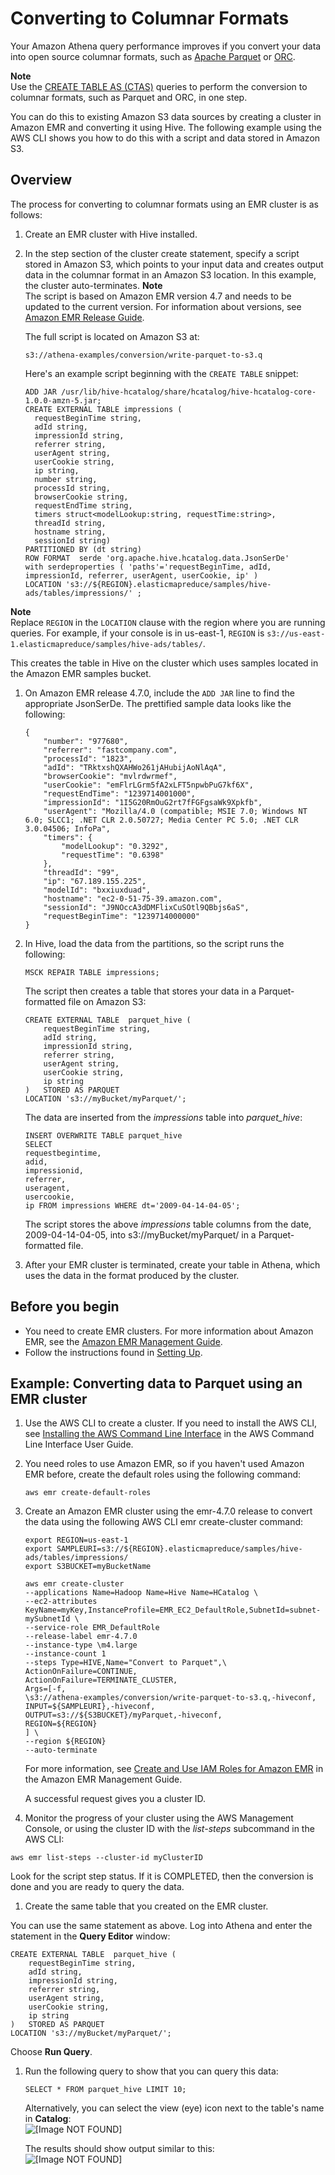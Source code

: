 # Converting to Columnar Formats<a name="convert-to-columnar"></a>

Your Amazon Athena query performance improves if you convert your data into open source columnar formats, such as [Apache Parquet](https://parquet.apache.org) or [ORC](https://orc.apache.org/)\.

**Note**  
Use the [CREATE TABLE AS \(CTAS\)](ctas-examples.md#ctas-example-query-storage-format) queries to perform the conversion to columnar formats, such as Parquet and ORC, in one step\. 

You can do this to existing Amazon S3 data sources by creating a cluster in Amazon EMR and converting it using Hive\. The following example using the AWS CLI shows you how to do this with a script and data stored in Amazon S3\.

## Overview<a name="overview"></a>

The process for converting to columnar formats using an EMR cluster is as follows:

1. Create an EMR cluster with Hive installed\.

1. In the step section of the cluster create statement, specify a script stored in Amazon S3, which points to your input data and creates output data in the columnar format in an Amazon S3 location\. In this example, the cluster auto\-terminates\.
**Note**  
The script is based on Amazon EMR version 4\.7 and needs to be updated to the current version\. For information about versions, see [Amazon EMR Release Guide](https://docs.aws.amazon.com/emr/latest/ReleaseGuide/)\.

   The full script is located on Amazon S3 at:

   ```
   s3://athena-examples/conversion/write-parquet-to-s3.q
   ```

   Here's an example script beginning with the `CREATE TABLE` snippet:

   ```
   ADD JAR /usr/lib/hive-hcatalog/share/hcatalog/hive-hcatalog-core-1.0.0-amzn-5.jar;
   CREATE EXTERNAL TABLE impressions (
     requestBeginTime string,
     adId string,
     impressionId string,
     referrer string,
     userAgent string,
     userCookie string,
     ip string,
     number string,
     processId string,
     browserCookie string,
     requestEndTime string,
     timers struct<modelLookup:string, requestTime:string>,
     threadId string,
     hostname string,
     sessionId string)
   PARTITIONED BY (dt string)
   ROW FORMAT  serde 'org.apache.hive.hcatalog.data.JsonSerDe'
   with serdeproperties ( 'paths'='requestBeginTime, adId, impressionId, referrer, userAgent, userCookie, ip' )
   LOCATION 's3://${REGION}.elasticmapreduce/samples/hive-ads/tables/impressions/' ;
   ```
**Note**  
Replace `REGION` in the `LOCATION` clause with the region where you are running queries\. For example, if your console is in us\-east\-1, `REGION` is `s3://us-east-1.elasticmapreduce/samples/hive-ads/tables/`\.

   This creates the table in Hive on the cluster which uses samples located in the Amazon EMR samples bucket\. 

1. On Amazon EMR release 4\.7\.0, include the `ADD JAR` line to find the appropriate JsonSerDe\. The prettified sample data looks like the following:

   ```
   {
       "number": "977680",
       "referrer": "fastcompany.com",
       "processId": "1823",
       "adId": "TRktxshQXAHWo261jAHubijAoNlAqA",
       "browserCookie": "mvlrdwrmef",
       "userCookie": "emFlrLGrm5fA2xLFT5npwbPuG7kf6X",
       "requestEndTime": "1239714001000",
       "impressionId": "1I5G20RmOuG2rt7fFGFgsaWk9Xpkfb",
       "userAgent": "Mozilla/4.0 (compatible; MSIE 7.0; Windows NT 6.0; SLCC1; .NET CLR 2.0.50727; Media Center PC 5.0; .NET CLR 3.0.04506; InfoPa",
       "timers": {
           "modelLookup": "0.3292",
           "requestTime": "0.6398"
       },
       "threadId": "99",
       "ip": "67.189.155.225",
       "modelId": "bxxiuxduad",
       "hostname": "ec2-0-51-75-39.amazon.com",
       "sessionId": "J9NOccA3dDMFlixCuSOtl9QBbjs6aS",
       "requestBeginTime": "1239714000000"
   }
   ```

1. In Hive, load the data from the partitions, so the script runs the following:

   ```
   MSCK REPAIR TABLE impressions;
   ```

   The script then creates a table that stores your data in a Parquet\-formatted file on Amazon S3:

   ```
   CREATE EXTERNAL TABLE  parquet_hive (
       requestBeginTime string,
       adId string,
       impressionId string,
       referrer string,
       userAgent string,
       userCookie string,
       ip string
   )   STORED AS PARQUET
   LOCATION 's3://myBucket/myParquet/';
   ```

   The data are inserted from the *impressions* table into *parquet\_hive*:

   ```
   INSERT OVERWRITE TABLE parquet_hive
   SELECT
   requestbegintime,
   adid,
   impressionid,
   referrer,
   useragent,
   usercookie,
   ip FROM impressions WHERE dt='2009-04-14-04-05';
   ```

   The script stores the above *impressions* table columns from the date, 2009\-04\-14\-04\-05, into s3://myBucket/myParquet/ in a Parquet\-formatted file\. 

1. After your EMR cluster is terminated, create your table in Athena, which uses the data in the format produced by the cluster\.

## Before you begin<a name="prerequisites"></a>
+ You need to create EMR clusters\. For more information about Amazon EMR, see the [Amazon EMR Management Guide](https://docs.aws.amazon.com/emr/latest/ManagementGuide/)\.
+ Follow the instructions found in [Setting Up](setting-up.md)\.

## Example: Converting data to Parquet using an EMR cluster<a name="example-converting-data-to-parquet-using-an-emr-cluster"></a>

1. Use the AWS CLI to create a cluster\. If you need to install the AWS CLI, see [Installing the AWS Command Line Interface](https://docs.aws.amazon.com/cli/latest/userguide/installing.html) in the AWS Command Line Interface User Guide\.

1. You need roles to use Amazon EMR, so if you haven't used Amazon EMR before, create the default roles using the following command:

   ```
   aws emr create-default-roles
   ```

1. Create an Amazon EMR cluster using the emr\-4\.7\.0 release to convert the data using the following AWS CLI emr create\-cluster command:

   ```
   export REGION=us-east-1
   export SAMPLEURI=s3://${REGION}.elasticmapreduce/samples/hive-ads/tables/impressions/
   export S3BUCKET=myBucketName
   
   aws emr create-cluster 
   --applications Name=Hadoop Name=Hive Name=HCatalog \
   --ec2-attributes KeyName=myKey,InstanceProfile=EMR_EC2_DefaultRole,SubnetId=subnet-mySubnetId \
   --service-role EMR_DefaultRole 
   --release-label emr-4.7.0 
   --instance-type \m4.large 
   --instance-count 1 
   --steps Type=HIVE,Name="Convert to Parquet",\
   ActionOnFailure=CONTINUE,
   ActionOnFailure=TERMINATE_CLUSTER,
   Args=[-f,
   \s3://athena-examples/conversion/write-parquet-to-s3.q,-hiveconf,
   INPUT=${SAMPLEURI},-hiveconf,
   OUTPUT=s3://${S3BUCKET}/myParquet,-hiveconf,
   REGION=${REGION}
   ] \
   --region ${REGION} 
   --auto-terminate
   ```

   For more information, see [Create and Use IAM Roles for Amazon EMR](https://docs.aws.amazon.com/emr/latest/ManagementGuide/emr-iam-roles-creatingroles.html) in the Amazon EMR Management Guide\.

   A successful request gives you a cluster ID\.

1.  Monitor the progress of your cluster using the AWS Management Console, or using the cluster ID with the *list\-steps* subcommand in the AWS CLI:

   ```
   aws emr list-steps --cluster-id myClusterID
   ```

   Look for the script step status\. If it is COMPLETED, then the conversion is done and you are ready to query the data\.

1.  Create the same table that you created on the EMR cluster\.

   You can use the same statement as above\. Log into Athena and enter the statement in the **Query Editor** window:

   ```
   CREATE EXTERNAL TABLE  parquet_hive (
       requestBeginTime string,
       adId string,
       impressionId string,
       referrer string,
       userAgent string,
       userCookie string,
       ip string
   )   STORED AS PARQUET
   LOCATION 's3://myBucket/myParquet/';
   ```

   Choose **Run Query**\.

1. Run the following query to show that you can query this data:

   ```
   SELECT * FROM parquet_hive LIMIT 10;
   ```

   Alternatively, you can select the view \(eye\) icon next to the table's name in **Catalog**:  
![\[Image NOT FOUND\]](http://docs.aws.amazon.com/athena/latest/ug/images/parquet_hive_view.png)

   The results should show output similar to this:  
![\[Image NOT FOUND\]](http://docs.aws.amazon.com/athena/latest/ug/images/parquet_query.png)